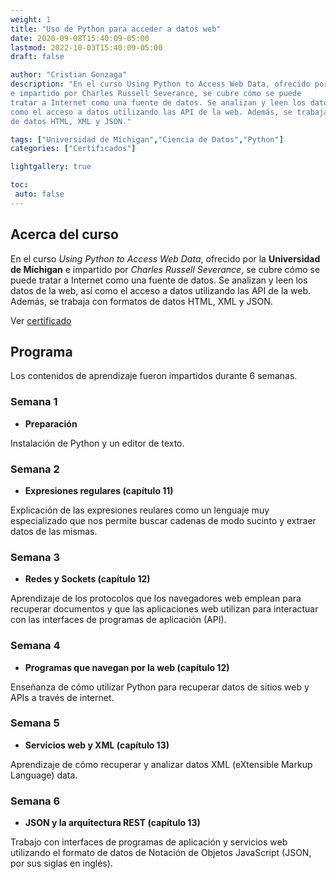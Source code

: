 ```yaml
---
weight: 1
title: "Uso de Python para acceder a datos web"
date: 2020-09-08T15:40:09-05:00
lastmod: 2022-10-03T15:40:09-05:00
draft: false

author: "Cristian Gonzaga"
description: "En el curso Using Python to Access Web Data, ofrecido por la Universidad de Míchigan 
e impartido por Charles Russell Severance, se cubre cómo se puede 
tratar a Internet como una fuente de datos. Se analizan y leen los datos de la web, así
como el acceso a datos utilizando las API de la web. Además, se trabaja con formatos
de datos HTML, XML y JSON."

tags: ["Universidad de Míchigan","Ciencia de Datos","Python"]
categories: ["Certificados"]

lightgallery: true

toc:
 auto: false
---
```

<!--more-->

## Acerca del curso

En el curso *Using Python to Access Web Data*, ofrecido por la **Universidad de Míchigan** 
e impartido por *Charles Russell Severance*, se cubre cómo se puede 
tratar a Internet como una fuente de datos. Se analizan y leen los datos de la web, así
como el acceso a datos utilizando las API de la web. Además, se trabaja con formatos
de datos HTML, XML y JSON. 

Ver [certificado](https://www.coursera.org/account/accomplishments/verify/DNNELYYC74T7?utm_source=link&utm_medium=certificate&utm_content=cert_image&utm_campaign=sharing_cta&utm_product=course)

## Programa

Los contenidos de aprendizaje fueron impartidos durante 6 semanas.

### Semana 1
* **Preparación**

Instalación de Python y un editor de texto.

### Semana 2
* **Expresiones regulares (capítulo 11)**

Explicación de las expresiones reulares como un lenguaje muy especializado que nos
permite buscar cadenas de modo sucinto y extraer datos de las mismas.

### Semana 3
* **Redes y Sockets (capítulo 12)**

Aprendizaje de los protocolos que los navegadores web emplean para recuperar
documentos y que las aplicaciones web utilizan para interactuar con las interfaces
de programas de aplicación (API).

### Semana 4
* **Programas que navegan por la web (capítulo 12)**

Enseñanza de cómo utilizar Python para recuperar datos de sitios web y APIs
a través de internet.

### Semana 5
* **Servicios web y XML (capítulo 13)**

Aprendizaje de cómo recuperar y analizar datos XML (eXtensible Markup Language) data.

### Semana 6
* **JSON y la arquitectura REST (capítulo 13)**

Trabajo con interfaces de programas de aplicación y servicios web utilizando
el formato de datos de Notación de Objetos JavaScript (JSON, por sus siglas en inglés).

